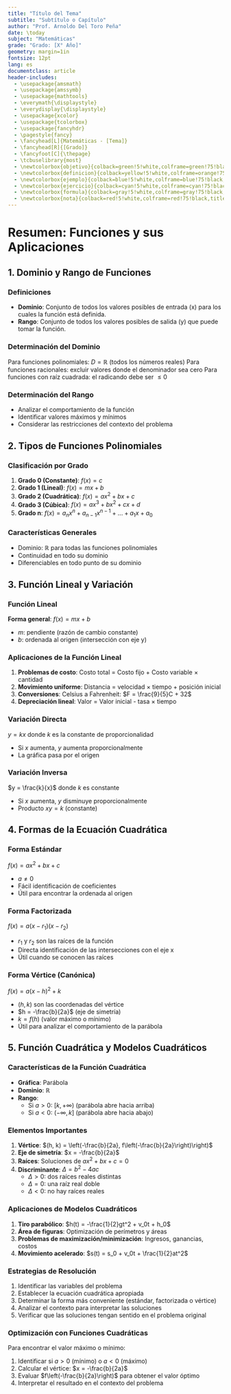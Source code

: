 ```yaml
---
title: "Título del Tema"
subtitle: "Subtítulo o Capítulo"
author: "Prof. Arnoldo Del Toro Peña"
date: \today
subject: "Matemáticas"
grade: "Grado: [X° Año]"
geometry: margin=1in
fontsize: 12pt
lang: es
documentclass: article
header-includes:
  - \usepackage{amsmath}
  - \usepackage{amssymb}
  - \usepackage{mathtools}
  - \everymath{\displaystyle}
  - \everydisplay{\displaystyle}
  - \usepackage{xcolor}
  - \usepackage{tcolorbox}
  - \usepackage{fancyhdr}
  - \pagestyle{fancy}
  - \fancyhead[L]{Matemáticas - [Tema]}
  - \fancyhead[R]{[Grado]}
  - \fancyfoot[C]{\thepage}
  - \tcbuselibrary{most}
  - \newtcolorbox{objetivo}{colback=green!5!white,colframe=green!75!black,title=OBJETIVO}
  - \newtcolorbox{definicion}{colback=yellow!5!white,colframe=orange!75!black,title=DEFINICIÓN}
  - \newtcolorbox{ejemplo}{colback=blue!5!white,colframe=blue!75!black,title=EJEMPLO}
  - \newtcolorbox{ejercicio}{colback=cyan!5!white,colframe=cyan!75!black,title=EJERCICIO}
  - \newtcolorbox{formula}{colback=gray!5!white,colframe=gray!75!black,title=FÓRMULA}
  - \newtcolorbox{nota}{colback=red!5!white,colframe=red!75!black,title=NOTA IMPORTANTE}
---
```

 <!-- pandoc file.md -o file.pdf --pdf-engine=xelatex, puedes usar los begin con: objetivo, definicion, ejemplo, ejercicio, formula, nota-->

# Resumen: Funciones y sus Aplicaciones

## 1. Dominio y Rango de Funciones

### Definiciones

- **Dominio**: Conjunto de todos los valores posibles de entrada (x) para los cuales la función está definida.
- **Rango**: Conjunto de todos los valores posibles de salida (y) que puede tomar la función.

### Determinación del Dominio

Para funciones polinomiales: $D = \mathbb{R}$ (todos los números reales)
Para funciones racionales: excluir valores donde el denominador sea cero
Para funciones con raíz cuadrada: el radicando debe ser $\leq 0$

### Determinación del Rango

- Analizar el comportamiento de la función
- Identificar valores máximos y mínimos
- Considerar las restricciones del contexto del problema

## 2. Tipos de Funciones Polinomiales

### Clasificación por Grado

1. **Grado 0 (Constante)**: $f(x) = c$
2. **Grado 1 (Lineal)**: $f(x) = mx + b$
3. **Grado 2 (Cuadrática)**: $f(x) = ax^2 + bx + c$
4. **Grado 3 (Cúbica)**: $f(x) = ax^3 + bx^2 + cx + d$
5. **Grado n**: $f(x) = a_nx^n + a_{n-1}x^{n-1} + ... + a_1x + a_0$

### Características Generales

- Dominio: $\mathbb{R}$ para todas las funciones polinomiales
- Continuidad en todo su dominio
- Diferenciables en todo punto de su dominio

## 3. Función Lineal y Variación

### Función Lineal

**Forma general**: $f(x) = mx + b$

- $m$: pendiente (razón de cambio constante)
- $b$: ordenada al origen (intersección con eje y)

### Aplicaciones de la Función Lineal

1. **Problemas de costo**: Costo total = Costo fijo + Costo variable × cantidad
2. **Movimiento uniforme**: Distancia = velocidad × tiempo + posición inicial
3. **Conversiones**: Celsius a Fahrenheit: $F = \frac{9}{5}C + 32$
4. **Depreciación lineal**: Valor = Valor inicial - tasa × tiempo

### Variación Directa

$y = kx$ donde $k$ es la constante de proporcionalidad

- Si $x$ aumenta, $y$ aumenta proporcionalmente
- La gráfica pasa por el origen

### Variación Inversa

$y = \frac{k}{x}$ donde $k$ es constante

- Si $x$ aumenta, $y$ disminuye proporcionalmente
- Producto $xy = k$ (constante)

## 4. Formas de la Ecuación Cuadrática

### Forma Estándar
$f(x) = ax^2 + bx + c$

- $a \neq 0$
- Fácil identificación de coeficientes
- Útil para encontrar la ordenada al origen

### Forma Factorizada

$f(x) = a(x - r_1)(x - r_2)$

- $r_1$ y $r_2$ son las raíces de la función
- Directa identificación de las intersecciones con el eje x
- Útil cuando se conocen las raíces

### Forma Vértice (Canónica)

$f(x) = a(x - h)^2 + k$

- $(h, k)$ son las coordenadas del vértice
- $h = -\frac{b}{2a}$ (eje de simetría)
- $k = f(h)$ (valor máximo o mínimo)
- Útil para analizar el comportamiento de la parábola

## 5. Función Cuadrática y Modelos Cuadráticos

### Características de la Función Cuadrática

- **Gráfica**: Parábola
- **Dominio**: $\mathbb{R}$
- **Rango**: 
  - Si $a > 0$: $[k, +\infty)$ (parábola abre hacia arriba)
  - Si $a < 0$: $(-\infty, k]$ (parábola abre hacia abajo)

### Elementos Importantes

1. **Vértice**: $(h, k) = \left(-\frac{b}{2a}, f\left(-\frac{b}{2a}\right)\right)$
2. **Eje de simetría**: $x = -\frac{b}{2a}$
3. **Raíces**: Soluciones de $ax^2 + bx + c = 0$
4. **Discriminante**: $\Delta = b^2 - 4ac$
   - $\Delta > 0$: dos raíces reales distintas
   - $\Delta = 0$: una raíz real doble
   - $\Delta < 0$: no hay raíces reales

### Aplicaciones de Modelos Cuadráticos

1. **Tiro parabólico**: $h(t) = -\frac{1}{2}gt^2 + v_0t + h_0$
2. **Área de figuras**: Optimización de perímetros y áreas
3. **Problemas de maximización/minimización**: Ingresos, ganancias, costos
4. **Movimiento acelerado**: $s(t) = s_0 + v_0t + \frac{1}{2}at^2$

### Estrategias de Resolución

1. Identificar las variables del problema
2. Establecer la ecuación cuadrática apropiada
3. Determinar la forma más conveniente (estándar, factorizada o vértice)
4. Analizar el contexto para interpretar las soluciones
5. Verificar que las soluciones tengan sentido en el problema original

### Optimización con Funciones Cuadráticas

Para encontrar el valor máximo o mínimo:

1. Identificar si $a > 0$ (mínimo) o $a < 0$ (máximo)
2. Calcular el vértice: $x = -\frac{b}{2a}$
3. Evaluar $f\left(-\frac{b}{2a}\right)$ para obtener el valor óptimo
4. Interpretar el resultado en el contexto del problema